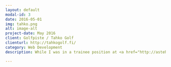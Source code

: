 ```yaml
---
layout: default
modal-id: 3
date: 2016-05-01
img: tahko.png
alt: image-alt
project-date: May 2016
client: Golfpiste / Tahko Golf
clienturl: http://tahkogolf.fi/
category: Web Development
description: While I was in a trainee position at <a href="http://astehelsinki.fi/">Aste</a> in the spring of 2016 I was assigned to build two sites for Golfpiste from existing plans made in Photoshop. Golfpiste was the client but the golf courses (Nokia River Golf & Tahko Golf) were the main clients with whom I was in contact.

---
```

